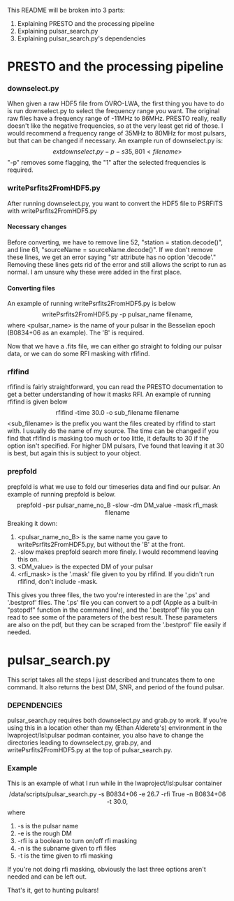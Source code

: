 This README will be broken into 3 parts:

1. Explaining PRESTO and the processing pipeline
2. Explaining pulsar_search.py
3. Explaining pulsar_search.py's dependencies

# PRESTO and the processing pipeline
### downselect.py
When given a raw HDF5 file from OVRO-LWA, the first thing you have to do is run downselect.py to select the frequency range you want. The original raw files have a frequency range of -11MHz to 86MHz. PRESTO really, really doesn't like the negative frequencies, so at the very least get rid of those. I would recommend a frequency range of 35MHz to 80MHz for most pulsars, but that can be changed if necessary. An example run of downselect.py is:
$$	ext{downselect.py -p -s 35,80 1 <filename>}$$
"-p" removes some flagging, the "1" after the selected frequencies is required.

### writePsrfits2FromHDF5.py
After running downselect.py, you want to convert the HDF5 file to PSRFITS with writePsrfits2FromHDF5.py
#### Necessary changes
Before converting, we have to remove line 52, "station = station.decode()", and line 61, "sourceName = sourceName.decode()". If we don't remove these lines, we get an error saying "str attribute has no option 'decode'." Removing these lines gets rid of the error and still allows the script to run as normal. I am unsure why these were added in the first place.
#### Converting files
An example of running writePsrfits2FromHDF5.py is below
$$\text{writePsrfits2FromHDF5.py -p pulsar_name filename},$$
where <pulsar_name> is the name of your pulsar in the Besselian epoch (B0834+06 as an example). The 'B' is required.

Now that we have a .fits file, we can either go straight to folding our pulsar data, or we can do some RFI masking with rfifind.

### rfifind
rfifind is fairly straightforward, you can read the PRESTO documentation to get a better understanding of how it masks RFI. An example of running rfifind is given below
$$\text{rfifind -time 30.0 -o sub_filename filename}$$
<sub_filename> is the prefix you want the files created by rfifind to start with. I usually do the name of my source. The time can be changed if you find that rfifind is masking too much or too little, it defaults to 30 if the option isn't specified. For higher DM pulsars, I've found that leaving it at 30 is best, but again this is subject to your object.

### prepfold
prepfold is what we use to fold our timeseries data and find our pulsar. An example of running prepfold is below.
$$\text{prepfold -psr pulsar_name_no_B -slow -dm DM_value -mask rfi_mask filename}$$
Breaking it down:
1. <pulsar_name_no_B> is the same name you gave to writePsrfits2FromHDF5.py, but without the 'B' at the front.
2. -slow makes prepfold search more finely. I would recommend leaving this on.
3. <DM_value> is the expected DM of your pulsar
4. <rfi_mask> is the '.mask' file given to you by rfifind. If you didn't run rfifind, don't include -mask.

This gives you three files, the two you're interested in are the '.ps' and '.bestprof' files. The '.ps' file you can convert to a pdf (Apple as a built-in "pstopdf" function in the command line), and the '.bestprof' file you can read to see some of the parameters of the best result. These parameters are also on the pdf, but they can be scraped from the '.bestprof' file easily if needed.

# pulsar_search.py
This script takes all the steps I just described and truncates them to one command. It also returns the best DM, SNR, and period of the found pulsar.

### DEPENDENCIES
pulsar_search.py requires both downselect.py and grab.py to work. If you're using this in a location other than my (Ethan Alderete's) environment in the lwaproject/lsl:pulsar podman container, you also have to change the directories leading to downselect.py, grab.py, and writePsrfits2FromHDF5.py at the top of pulsar_search.py.

### Example
This is an example of what I run while in the lwaproject/lsl:pulsar container
$$\text{/data/scripts/pulsar_search.py -s B0834+06 -e 26.7 -rfi True -n B0834+06 -t 30.0},$$
where
1. -s is the pulsar name
2. -e is the rough DM
3. -rfi is a boolean to turn on/off rfi masking
4. -n is the subname given to rfi files
5. -t is the time given to rfi masking

If you're not doing rfi masking, obviously the last three options aren't needed and can be left out.

That's it, get to hunting pulsars!
